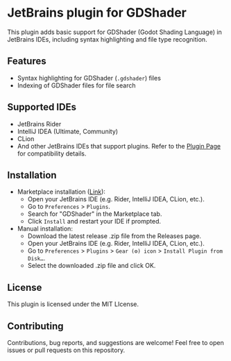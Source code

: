 # JetBrains plugin for GDShader

This plugin adds basic support for GDShader (Godot Shading Language) in JetBrains IDEs, including syntax highlighting and file type recognition.

## Features

- Syntax highlighting for GDShader (`.gdshader`) files
- Indexing of GDShader files for file search

## Supported IDEs

- JetBrains Rider
- IntelliJ IDEA (Ultimate, Community)
- CLion
- And other JetBrains IDEs that support plugins. Refer to the [Plugin Page](https://plugins.jetbrains.com/plugin/27949-gdshader) for compatibility details.

## Installation

- Marketplace installation ([Link](https://plugins.jetbrains.com/plugin/27949-gdshader)):
  - Open your JetBrains IDE (e.g. Rider, IntelliJ IDEA, CLion, etc.).
  - Go to `Preferences` > `Plugins`.
  - Search for "GDShader" in the Marketplace tab.
  - Click `Install` and restart your IDE if prompted.
- Manual installation:
  - Download the latest release .zip file from the Releases page.
  - Open your JetBrains IDE (e.g. Rider, IntelliJ IDEA, CLion, etc.).
  - Go to `Preferences` > `Plugins` > `Gear (⚙️) icon` > `Install Plugin from Disk…`.
  - Select the downloaded .zip file and click OK.

## License

This plugin is licensed under the MIT LIcense.

## Contributing

Contributions, bug reports, and suggestions are welcome!
Feel free to open issues or pull requests on this repository.


